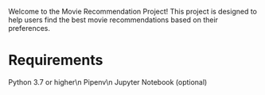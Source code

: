 Welcome to the Movie Recommendation Project! This project is designed to help users find the best movie recommendations based on their preferences.

# Requirements
Python 3.7 or higher\n
Pipenv\n
Jupyter Notebook (optional)

